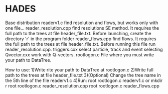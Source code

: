 # HADES
Base distribution
readerv1.c 	find resolution and flows, but works only with one file...
reader_resolution.cpp 	find resolutions SE method. It requires the full path to the trees at file header_file.txt. Before launching, create the directory 'r' in the program folder
reader_flows.cpp		find flows. It requires the full path to the trees at file header_file.txt. Before running this file run reader_resolution.cpp.
triggers.cxx 	select particle, track and event selecting
Qvector.cxx 	work with Q-vectors.
rootlogon.c		File where you must write your path to DataTree. 

How to use:
1)Write rite your path to DataTree at rootlogon.c
2)Write full path to the trees at file header_file.txt
3)(Optional) Сhange the tree name in the 5th line of the file readerv1.c
4)Run:
root rootlogon.c readerv1.c 
or 
mkdir r
root rootlogon.c reader_resolution.cpp
root rootlogon.c reader_flows.cpp